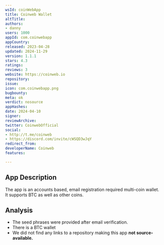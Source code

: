 ```yaml
---
wsId: coinWebApp
title: Coinweb Wallet
altTitle: 
authors:
- danny
users: 1000
appId: com.coinwebapp
appCountry: 
released: 2023-04-28
updated: 2024-11-29
version: 1.1.1
stars: 4.3
ratings: 
reviews: 3
website: https://coinweb.io
repository: 
issue: 
icon: com.coinwebapp.png
bugbounty: 
meta: ok
verdict: nosource
appHashes: 
date: 2024-04-10
signer: 
reviewArchive: 
twitter: CoinwebOfficial
social:
- http://t.me/coinweb
- https://discord.com/invite/cWSQD3wJqY
redirect_from: 
developerName: Coinweb
features: 

---
```


## App Description 

The app is an accounts based, email registration required multi-coin wallet. It supports BTC as well as other coins.

## Analysis 

- The seed phrases were provided after email verification.
- There is a BTC wallet
- We did not find any links to a repository making this app **not source-available.**

